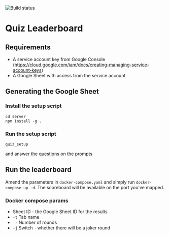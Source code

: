 ![Build status](https://codebuild.eu-west-1.amazonaws.com/badges?uuid=eyJlbmNyeXB0ZWREYXRhIjoiOEhhMGxqU2FwOGZlY1F4VFBRcDdXY21DRjJWSks5WXVYVjlaT01rTlY1SEV0cW9Tb1FnNmZyY0JxQnlSczlFSnkvZVNNYWFBYWUwNUg0ZVhMdTRlOWJ3PSIsIml2UGFyYW1ldGVyU3BlYyI6ImlkbmhGVldvRnowc0dnQXAiLCJtYXRlcmlhbFNldFNlcmlhbCI6MX0%3D&branch=master)

# Quiz Leaderboard

## Requirements
* A service account key from Google Console (https://cloud.google.com/iam/docs/creating-managing-service-account-keys)
* A Google Sheet with access from the service account

## Generating the Google Sheet

### Install the setup script
```
cd server
npm install -g .
```
### Run the setup script
```
quiz_setup
```
and answer the questions on the prompts

## Run the leaderboard
Amend the parameters in `docker-compose.yaml` and simply run `docker-compose up -d`. The scoreboard will be available on the port you've mapped.

### Docker compose params
* Sheet ID - the Google Sheet ID for the results
* `-t` Tab name
* `-r` Number of rounds
* `-j` Switch - whether there will be a joker round